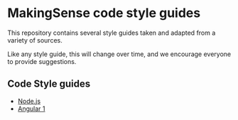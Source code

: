 # MakingSense code style guides

This repository contains several style guides taken and adapted from a variety
of sources.

Like any style guide, this will change over time, and we encourage everyone to
provide suggestions.

## Code Style guides

- [Node.js](Node.js/Readme.md)
- [Angular 1](Angular.js/Readme.md)